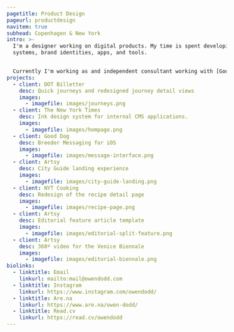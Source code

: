 ```yaml
---
pagetitle: Product Design
pageurl: productdesign
navitem: true
subhead: Copenhagen & New York
intro: >-
  I'm a designer working on digital products. My time is spent developing design
  systems, brand identities, apps, and tools.


  Currently I'm working as and independent consultant working with [Good Dog](https://www.gooddog.com/) and [DOT](https://dinoffentligetransport.dk/). I was previously at [The New York Times](https://www.nytimes.com/), and [Artsy](https://www.artsy.net/).
projects:
  - client: DOT Billetter
    desc: Quick journeys and redesigned journey detail views
    images:
      - imagefile: images/journeys.png
  - client: The New York Times
    desc: Ink design system for internal CMS applications.
    images:
      - imagefile: images/hompage.png
  - client: Good Dog
    desc: Breeder Messaging for iOS
    images:
      - imagefile: images/message-interface.png
  - client: Artsy
    desc: City Guide landing experience
    images:
      - imagefile: images/city-guide-landing.png
  - client: NYT Cooking
    desc: Redesign of the recipe detail page
    images:
      - imagefile: images/recipe-page.png
  - client: Artsy
    desc: Editorial feature article template
    images:
      - imagefile: images/editorial-split-feature.png
  - client: Artsy
    desc: 360º video for the Venice Biennale
    images:
      - imagefile: images/editorial-biennale.png
biolinks:
  - linktitle: Email
    linkurl: mailto:mail@owendodd.com
  - linktitle: Instagram
    linkurl: https://www.instagram.com/owendodd/
  - linktitle: Are.na
    linkurl: https://www.are.na/owen-dodd/
  - linktitle: Read.cv
    linkurl: https://read.cv/owendodd
---
```

